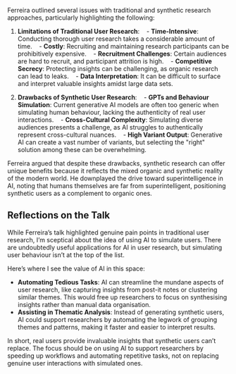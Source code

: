 Ferreira outlined several issues with traditional and synthetic research approaches, particularly highlighting the following:

1. **Limitations of Traditional User Research**:
   - **Time-Intensive**: Conducting thorough user research takes a considerable amount of time.
   - **Costly**: Recruiting and maintaining research participants can be prohibitively expensive.
   - **Recruitment Challenges**: Certain audiences are hard to recruit, and participant attrition is high.
   - **Competitive Secrecy**: Protecting insights can be challenging, as organic research can lead to leaks.
   - **Data Interpretation**: It can be difficult to surface and interpret valuable insights amidst large data sets.

  

2. **Drawbacks of Synthetic User Research**:
   - **GPTs and Behaviour Simulation**: Current generative AI models are often too generic when simulating human behaviour, lacking the authenticity of real user interactions.
   - **Cross-Cultural Complexity**: Simulating diverse audiences presents a challenge, as AI struggles to authentically represent cross-cultural nuances.
   - **High Variant Output**: Generative AI can create a vast number of variants, but selecting the "right" solution among these can be overwhelming.


Ferreira argued that despite these drawbacks, synthetic research can offer unique benefits because it reflects the mixed organic and synthetic reality of the modern world. He downplayed the drive toward superintelligence in AI, noting that humans themselves are far from superintelligent, positioning synthetic users as a complement to organic ones.

## Reflections on the Talk

While Ferreira’s talk highlighted genuine pain points in traditional user research, I’m sceptical about the idea of using AI to simulate users. There are undoubtedly useful applications for AI in user research, but simulating user behaviour isn’t at the top of the list.

Here’s where I see the value of AI in this space:

- **Automating Tedious Tasks**: AI can streamline the mundane aspects of user research, like capturing insights from post-it notes or clustering similar themes. This would free up researchers to focus on synthesising insights rather than manual data organisation.
- **Assisting in Thematic Analysis**: Instead of generating synthetic users, AI could support researchers by automating the legwork of grouping themes and patterns, making it faster and easier to interpret results.

In short, real users provide invaluable insights that synthetic users can’t replace. The focus should be on using AI to support researchers by speeding up workflows and automating repetitive tasks, not on replacing genuine user interactions with simulated ones.
